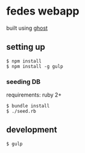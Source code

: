 # fedes webapp

built using [ghost](https://ghost.org)

## setting up

```
$ npm install
$ npm install -g gulp
```

### seeding DB

requirements: ruby 2+

```
$ bundle install
$ ./seed.rb
```

## development

```
$ gulp
```
